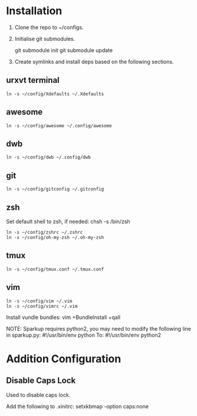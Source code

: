 # Installation #

1. Clone the repo to ~/configs.
2. Initialise git submodules.

    git submodule init
    git submodule update

3. Create symlinks and install deps based on the following sections.

## urxvt terminal ##

    ln -s ~/config/Xdefaults ~/.Xdefaults

## awesome ##

    ln -s ~/config/awesome ~/.config/awesome

## dwb ##

    ln -s ~/config/dwb ~/.config/dwb

## git ##

    ln -s ~/config/gitconfig ~/.gitconfig

## zsh ##

Set default shell to zsh, if needed:
    chsh -s /bin/zsh

    ln -s ~/config/zshrc ~/.zshrc
    ln -s ~/config/oh-my-zsh ~/.oh-my-zsh

## tmux ##

    ln -s ~/config/tmux.conf ~/.tmux.conf

## vim ##

    ln -s ~/config/vim ~/.vim
    ln -s ~/config/vimrc ~/.vim

Install vundle bundles:
    vim +BundleInstall +qall

NOTE: Sparkup requires python2, you may need to modify the following line in sparkup.py:
    #!/usr/bin/env python
To:
    #!/usr/bin/env python2

# Addition Configuration #

## Disable Caps Lock ##

Used to disable caps lock.

Add the following to .xinitrc:
    setxkbmap -option caps:none

